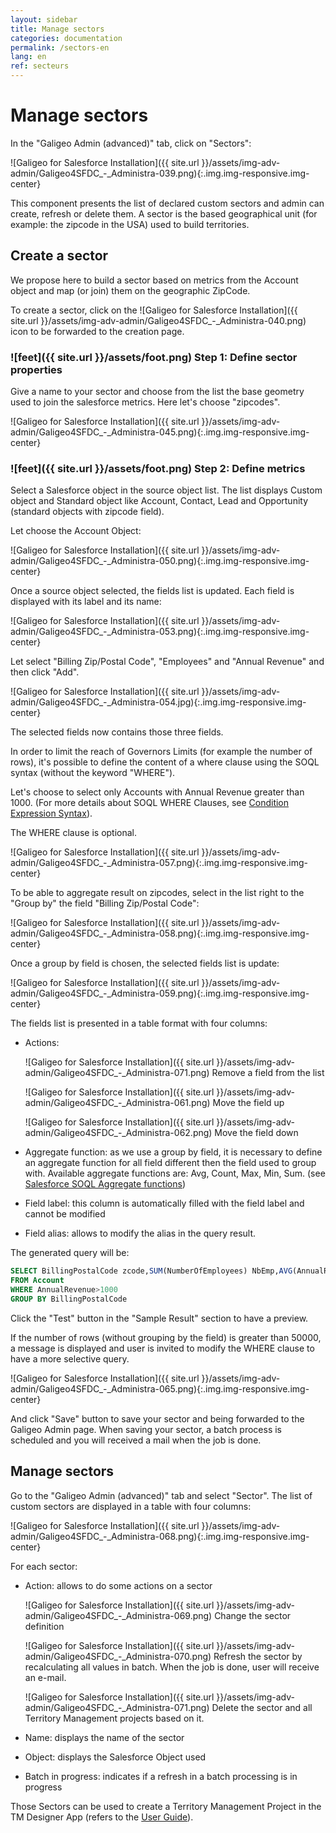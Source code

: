 ```yaml
---
layout: sidebar
title: Manage sectors
categories: documentation
permalink: /sectors-en
lang: en
ref: secteurs
---
```


# Manage sectors

In the "Galigeo Admin (advanced)" tab, click on "Sectors":

![Galigeo for Salesforce Installation]({{ site.url }}/assets/img-adv-admin/Galigeo4SFDC_-_Administra-039.png){:.img.img-responsive.img-center}

This component presents the list of declared custom sectors and admin can create, refresh or delete them.
A sector is the based geographical unit (for example: the zipcode in the USA) used to build territories.

## Create a sector

We propose here to build a sector based on metrics from the Account object and map (or join) them on the geographic ZipCode.

To create a sector, click on the ![Galigeo for Salesforce Installation]({{ site.url }}/assets/img-adv-admin/Galigeo4SFDC_-_Administra-040.png) icon to be forwarded to the creation page.

### ![feet]({{ site.url }}/assets/foot.png) Step 1: Define sector properties

Give a name to your sector and choose from the list the base geometry used to join the salesforce metrics. Here let's choose "zipcodes".

![Galigeo for Salesforce Installation]({{ site.url }}/assets/img-adv-admin/Galigeo4SFDC_-_Administra-045.png){:.img.img-responsive.img-center}

### ![feet]({{ site.url }}/assets/foot.png) Step 2: Define metrics

Select a Salesforce object in the source object list. The list displays Custom object and Standard object like Account, Contact, Lead and Opportunity (standard objects with zipcode field). 

Let choose the Account Object:

![Galigeo for Salesforce Installation]({{ site.url }}/assets/img-adv-admin/Galigeo4SFDC_-_Administra-050.png){:.img.img-responsive.img-center}

Once a source object selected, the fields list is updated. Each field is displayed with its label and its name:

![Galigeo for Salesforce Installation]({{ site.url }}/assets/img-adv-admin/Galigeo4SFDC_-_Administra-053.png){:.img.img-responsive.img-center}

Let select "Billing Zip/Postal Code", "Employees" and "Annual Revenue" and then click "Add".

![Galigeo for Salesforce Installation]({{ site.url }}/assets/img-adv-admin/Galigeo4SFDC_-_Administra-054.jpg){:.img.img-responsive.img-center}


The selected fields now contains those three fields.

In order to limit the reach of Governors Limits (for example the number of rows), it's possible to define the content of a where clause using the SOQL syntax (without the keyword "WHERE"). 

Let's choose to select only Accounts with Annual Revenue greater than 1000. (For more details about SOQL WHERE Clauses, see [Condition Expression Syntax](https://developer.salesforce.com/docs/atlas.en-us.soql_sosl.meta/soql_sosl/sforce_api_calls_soql_select_conditionexpression.htm)). 

The WHERE clause is optional.

![Galigeo for Salesforce Installation]({{ site.url }}/assets/img-adv-admin/Galigeo4SFDC_-_Administra-057.png){:.img.img-responsive.img-center}

To be able to aggregate result on zipcodes, select in the list right to the "Group by" the field "Billing Zip/Postal Code":

![Galigeo for Salesforce Installation]({{ site.url }}/assets/img-adv-admin/Galigeo4SFDC_-_Administra-058.png){:.img.img-responsive.img-center}

Once a group by field is chosen, the selected fields list is update:

![Galigeo for Salesforce Installation]({{ site.url }}/assets/img-adv-admin/Galigeo4SFDC_-_Administra-059.png){:.img.img-responsive.img-center}

The fields list is presented in a table format with four columns:

- Actions:

	![Galigeo for Salesforce Installation]({{ site.url }}/assets/img-adv-admin/Galigeo4SFDC_-_Administra-071.png) Remove a field from the list

	![Galigeo for Salesforce Installation]({{ site.url }}/assets/img-adv-admin/Galigeo4SFDC_-_Administra-061.png) Move the field up

	![Galigeo for Salesforce Installation]({{ site.url }}/assets/img-adv-admin/Galigeo4SFDC_-_Administra-062.png) Move the field down

- Aggregate function: as we use a group by field, it is necessary to define an aggregate function for all field different then the field used to group with.
	Available aggregate functions are: Avg, Count, Max, Min, Sum. (see [Salesforce SOQL Aggregate functions](https://developer.salesforce.com/docs/atlas.en-us.soql_sosl.meta/soql_sosl/sforce_api_calls_soql_select_agg_functions.htm))
- Field label: this column is automatically filled with the field label and cannot be modified
- Field alias: allows to modify the alias in the query result.

The generated query will be:

```sql
SELECT BillingPostalCode zcode,SUM(NumberOfEmployees) NbEmp,AVG(AnnualRevenue) AvgRevenue
FROM Account
WHERE AnnualRevenue>1000
GROUP BY BillingPostalCode
```


Click the "Test" button in the "Sample Result" section to have a preview.

If the number of rows (without grouping by the field) is greater than 50000, a message is displayed and user is invited to modify the WHERE clause to have a more selective query.

![Galigeo for Salesforce Installation]({{ site.url }}/assets/img-adv-admin/Galigeo4SFDC_-_Administra-065.png){:.img.img-responsive.img-center}

And click "Save" button to save your sector and being forwarded to the Galigeo Admin page. When saving your sector, a batch process is scheduled and you will received a mail when the job is done.

## Manage sectors

Go to the "Galigeo Admin (advanced)" tab and select "Sector".
The list of custom sectors are displayed in a table with four columns:

![Galigeo for Salesforce Installation]({{ site.url }}/assets/img-adv-admin/Galigeo4SFDC_-_Administra-068.png){:.img.img-responsive.img-center}

For each sector:

- Action: allows to do some actions on a sector

	![Galigeo for Salesforce Installation]({{ site.url }}/assets/img-adv-admin/Galigeo4SFDC_-_Administra-069.png) Change the sector definition

	![Galigeo for Salesforce Installation]({{ site.url }}/assets/img-adv-admin/Galigeo4SFDC_-_Administra-070.png) Refresh the sector by recalculating all values in batch. When the job is done, user will receive an e-mail.

	![Galigeo for Salesforce Installation]({{ site.url }}/assets/img-adv-admin/Galigeo4SFDC_-_Administra-071.png) Delete the sector and all Territory Management projects based on it.

- Name: displays the name of the sector
- Object: displays the Salesforce Object used
- Batch in progress: indicates if a refresh in a batch processing is in progress

Those Sectors can be used to create a Territory Management Project in the TM Designer App (refers to the [User Guide](/introduction-adv-en)).

